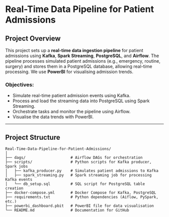 # Real-Time Data Pipeline for Patient Admissions

## Project Overview

This project sets up a **real-time data ingestion pipeline** for patient admissions using **Kafka**, **Spark Streaming**, **PostgreSQL**, and **Airflow**. The pipeline processes simulated patient admissions (e.g., emergency, routine, surgery) and stores them in a PostgreSQL database, allowing real-time processing. We use **PowerBI** for visualising admission trends.

### Objectives:
- Simulate real-time patient admission events using Kafka.
- Process and load the streaming data into PostgreSQL using Spark Streaming.
- Orchestrate tasks and monitor the pipeline using Airflow.
- Visualise the data trends with PowerBI.

---

## Project Structure

```plaintext
Real-Time-Data-Pipeline-for-Patient-Admissions/
│
├── dags/                    # Airflow DAGs for orchestration
├── scripts/                 # Python scripts for Kafka producer, Spark jobs
│   ├── kafka_producer.py    # Simulates patient admissions to Kafka
│   ├── spark_streaming.py   # Spark streaming job for processing Kafka events
│   └── db_setup.sql         # SQL script for PostgreSQL table creation
├── docker-compose.yml       # Docker Compose for Kafka, PostgreSQL
├── requirements.txt         # Python dependencies (Aiflow, PySpark, etc.)
├── powerbi_dashboard.pbit   # PowerBI file for data visualisation
└── README.md                # Documentation for GitHub
